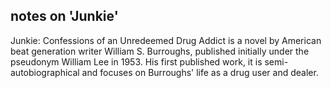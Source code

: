 ## notes on 'Junkie'

Junkie: Confessions of an Unredeemed Drug Addict is a novel by American beat generation writer William S. Burroughs, published initially under the pseudonym William Lee in 1953. His first published work, it is semi-autobiographical and focuses on Burroughs' life as a drug user and dealer.
